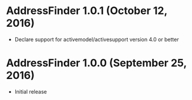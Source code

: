 # AddressFinder 1.0.1 (October 12, 2016) #

* Declare support for activemodel/activesupport version 4.0 or better

# AddressFinder 1.0.0 (September 25, 2016) #

* Initial release
